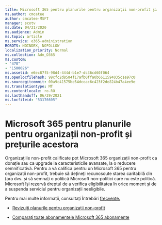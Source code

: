 ```yaml
---
title: Microsoft 365 pentru planurile pentru organizații non-profit și prețurile acestora
ms.author: cmcatee
author: cmcatee-MSFT
manager: scotv
ms.date: 04/21/2020
ms.audience: Admin
ms.topic: article
ms.service: o365-administration
ROBOTS: NOINDEX, NOFOLLOW
localization_priority: Normal
ms.collection: Adm_O365
ms.custom:
- "478"
- "1500026"
ms.assetid: e6ec87f5-98d4-444d-b1e7-dc36cd60f064
ms.openlocfilehash: 99cfc2d8504f17afb0ffa0b6611594035c1e97c0
ms.sourcegitcommit: 00a9c41575be54dccac6c423f2de824b47a4ee9e
ms.translationtype: MT
ms.contentlocale: ro-RO
ms.lasthandoff: 06/29/2021
ms.locfileid: "53176605"
---
```

# <a name="microsoft-365-for-nonprofit-plans-and-pricing"></a>Microsoft 365 pentru planurile pentru organizații non-profit și prețurile acestora

Organizațiile non-profit calificate pot Microsoft 365 organizații non-profit ca donație sau ca upgrade la caracteristicile avansate, la o reducere semnificativă. Pentru a vă califica pentru un Microsoft 365 [](https://go.microsoft.com/fwlink/p/?LinkID=330253) pentru organizații non-profit, trebuie să dețineți recunoscute starea caritabilă din țara dvs. și să semnați o politică Microsoft non-politici care nu este politică. Microsoft își rezervă dreptul de a verifica eligibilitatea în orice moment și de a suspenda serviciul pentru organizații neeligibile.
  
Pentru mai multe informații, consultați Întrebări [frecvente.](https://products.office.com/nonprofit/office-365-nonprofit)
  
- [Revizuiți planurile pentru organizații non-profit](https://products.office.com/nonprofit/office-365-nonprofit-plans-and-pricing?tab=1)

- [Comparați toate abonamentele Microsoft 365 abonamente](https://products.office.com/business/compare-more-office-365-for-business-plans)